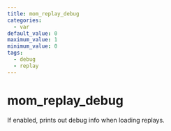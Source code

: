 ```yaml
---
title: mom_replay_debug
categories:
  - var
default_value: 0
maximum_value: 1
minimum_value: 0
tags:
  - debug
  - replay
---
```


# mom_replay_debug

If enabled, prints out debug info when loading replays.
